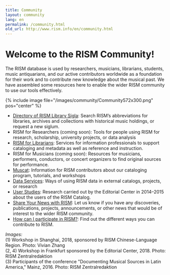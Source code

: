 ```yaml
---
title: Community
layout: community
lang: en
permalink: /community.html
old_url: http://www.rism.info/en/community.html
---
```


# Welcome to the RISM Community!

The RISM database is used by researchers, musicians, librarians, students, music antiquarians, and our active contributors worldwide as a foundation for their work and to contribute new knowledge about the musical past. We have assembled some resources here to enable the wider RISM community to use our tools effectively.


{% include image file="/images/community/Community572x300.png" pos="center" %}

- [Directory of RISM Library Sigla](/community/sigla.html): Search RISM’s abbreviations for libraries, archives and collections with historical music holdings, or request a new siglum.  
- RISM for Researchers (coming soon): Tools for people using RISM for research, scholarship, university projects, or data analysis  
- [RISM for Librarians](/organization/rism-for-libraries.html): Services for information professionals to support cataloging and metadata as well as reference and instruction.  
- RISM for Musicians (coming soon): Resources for musicians, performers, conductors, or concert organizers to find original sources for performance.  
- [Muscat](/community/muscat.html): Information for RISM contributors about our cataloging program, tutorials, and workshops  
- [Data Services](/community/data-services.html): Ways of using RISM data in external catalogs, projects, or research
- [User Studies](/community/survey.html): Research carried out by the Editorial Center in 2014–2015 about the users of the RISM Catalog.  
- [Share Your News with RISM](/community/share-your-news.html): Let us know if you have any discoveries, publications, projects, announcements, or other news that would be of interest to the wider RISM community.
- [How can I participate in RISM?](/community/participate-in-rism.html): Find out the different ways you can contribute to RISM.

_Images:_  
(1) Workshop in Shanghai, 2018, sponsored by RISM Chinese-Language Region. Photo: Vivian Zhang  
(2, 4) Workshop in Frankfurt sponsored by the Editorial Center, 2018. Photo: RISM Zentralredaktion  
(3) Participants of the conference "Documenting Musical Sources in Latin America," Mainz, 2016. Photo: RISM Zentralredaktion    
